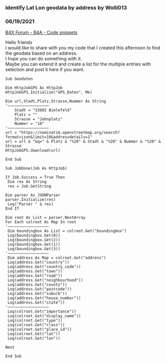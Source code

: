 ### Identify Lat Lon geodata by address by Wolli013
### 06/19/2021
[B4X Forum - B4A - Code snippets](https://www.b4x.com/android/forum/threads/131796/)

Hello friends  
I would like to share with you my code that I created this afternoon to find the geodata based on an address.  
I hope you can do something with it.  
Maybe you can extend it and create a list for the multiple entries with selection and post it here if you want.  
  

```B4X
Sub Geodaten  
      
Dim HttpJobGPS As HttpJob  
HttpJobGPS.Initialize("GPS_Daten", Me)  
  
Dim url,Stadt,Platz,Strasse,Nummer As String  
'—————————————————–  
    Stadt = "33602 Bielefeld"  
    Platz = ""  
    Strasse = "Jahnplatz"  
    Nummer = "10"  
'—————————————————–   
url = "https://nominatim.openstreetmap.org/search?format=json&limit=10&addressdetails=1"  
url = url & "&q=" & Platz & "%20" & Stadt & "%20" & Nummer & "%20" & Strasse  
HttpJobGPS.download(url)  
      
End Sub  
  
Sub JobDone(Job As HttpJob)  
      
If Job.Success = True Then  
 Dim res As String  
 res = Job.GetString  
   
Dim parser As JSONParser  
parser.Initialize(res)  
 Log("Parser " & res)  
End If  
  
Dim root As List = parser.NextArray  
For Each colroot As Map In root  
'—————————————————–  
 Dim boundingbox As List = colroot.Get("boundingbox")  
 Log(boundingbox.Get(0))  
 Log(boundingbox.Get(2))  
 Log(boundingbox.Get(1))  
 Log(boundingbox.Get(3))  
'—————————————————–   
 Dim address As Map = colroot.Get("address")  
 Log(address.Get("country"))  
 Log(address.Get("country_code"))  
 Log(address.Get("town"))  
 Log(address.Get("road"))  
 Log(address.Get("neighbourhood"))  
 Log(address.Get("county"))  
 Log(address.Get("postcode"))  
 Log(address.Get("suburb"))  
 Log(address.Get("house_number"))  
 Log(address.Get("state"))  
'—————————————————–  
 Log(colroot.Get("importance"))  
 Log(colroot.Get("display_name"))  
 Log(colroot.Get("type"))  
 Log(colroot.Get("class"))  
 Log(colroot.Get("place_id"))  
 Log(colroot.Get("lat"))  
 Log(colroot.Get("lon"))  
   
Next  
   
End Sub
```
